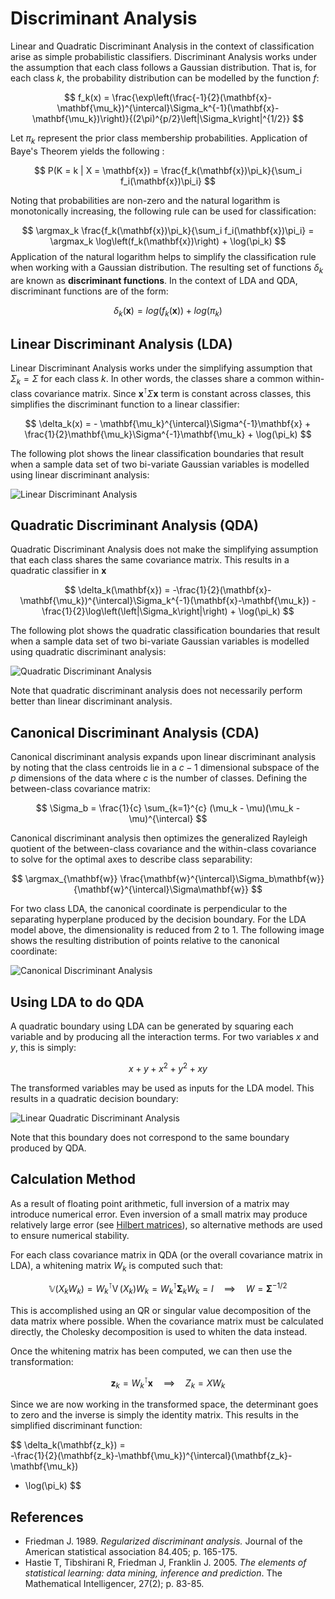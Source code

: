 # Discriminant Analysis

Linear and Quadratic Discriminant Analysis in the context of classification 
arise as simple probabilistic classifiers. Discriminant Analysis works under the
assumption that each class follows a Gaussian distribution. That is, for each
class $k$, the probability distribution can be modelled by the function $f$:

$$
f_k(x) = \frac{\exp\left(\frac{-1}{2}(\mathbf{x}-\mathbf{\mu_k})^{\intercal}\Sigma_k^{-1}(\mathbf{x}-\mathbf{\mu_k})\right)}{(2\pi)^{p/2}\left|\Sigma_k\right|^{1/2}}
$$

Let $\pi_k$ represent the prior class membership probabilities. Application of Baye's Theorem yields the following :

$$
P(K = k | X = \mathbf{x}) = \frac{f_k(\mathbf{x})\pi_k}{\sum_i f_i(\mathbf{x})\pi_i}
$$

Noting that probabilities are non-zero and the natural logarithm is
monotonically increasing, the following rule can be used for classification:

$$
\argmax_k \frac{f_k(\mathbf{x})\pi_k}{\sum_i f_i(\mathbf{x})\pi_i}
= \argmax_k \log\left(f_k(\mathbf{x})\right) + \log(\pi_k)
$$
Application of the natural logarithm helps to simplify the classification rule 
when working with a Gaussian distribution. The resulting set of functions
$\delta_k$ are known as **discriminant functions**. In the context of LDA
and QDA, discriminant functions are of the form:

$$
\delta_k(\mathbf{x}) = log(f_k(\mathbf{x})) + log(\pi_k)
$$

## Linear Discriminant Analysis (LDA)

Linear Discriminant Analysis works under the simplifying assumption that
$\Sigma_k = \Sigma$ for each class $k$. In other words, the classes
share a common within-class covariance matrix. Since
$\mathbf{x}^\intercal \Sigma \mathbf{x}$ term is constant across classes, 
this simplifies the discriminant function to a linear classifier:

$$
\delta_k(x) = 
    - \mathbf{\mu_k}^{\intercal}\Sigma^{-1}\mathbf{x} 
    + \frac{1}{2}\mathbf{\mu_k}\Sigma^{-1}\mathbf{\mu_k}
    + \log(\pi_k)
$$

The following plot shows the linear classification boundaries that result when a
sample data set of two bi-variate Gaussian variables is modelled using linear
discriminant analysis:

![Linear Discriminant Analysis](assets/lda.png)


## Quadratic Discriminant Analysis (QDA)

Quadratic Discriminant Analysis does not make the simplifying assumption that
each class shares the same covariance matrix. This results in a quadratic
classifier in $\mathbf{x}$

$$
\delta_k(\mathbf{x}) = 
    -\frac{1}{2}(\mathbf{x}-\mathbf{\mu_k})^{\intercal}\Sigma_k^{-1}(\mathbf{x}-\mathbf{\mu_k})
    -\frac{1}{2}\log\left(\left|\Sigma_k\right|\right) 
    + \log(\pi_k)
$$

The following plot shows the quadratic classification boundaries that result 
when a sample data set of two bi-variate Gaussian variables is modelled using 
quadratic discriminant analysis:

![Quadratic Discriminant Analysis](assets/qda.png)

Note that quadratic discriminant analysis does not necessarily perform better
than linear discriminant analysis. 


## Canonical Discriminant Analysis (CDA)

Canonical discriminant analysis expands upon linear discriminant analysis by
noting that the class centroids lie in a $c-1$ dimensional subspace of the
$p$ dimensions of the data where $c$ is the number of classes. 
Defining the between-class covariance matrix:

$$
\Sigma_b = \frac{1}{c} \sum_{k=1}^{c} (\mu_k - \mu)(\mu_k - \mu)^{\intercal}
$$

Canonical discriminant analysis then optimizes the generalized Rayleigh quotient
of the between-class covariance and the within-class covariance to solve for 
the optimal axes to describe class separability:

$$
\argmax_{\mathbf{w}} \frac{\mathbf{w}^{\intercal}\Sigma_b\mathbf{w}}{\mathbf{w}^{\intercal}\Sigma\mathbf{w}}
$$

For two class LDA, the canonical coordinate is perpendicular to the separating
hyperplane produced by the decision boundary. For the LDA model above, the
dimensionality is reduced from 2 to 1. The following image shows the resulting
distribution of points relative to the canonical coordinate:

![Canonical Discriminant Analysis](assets/cda.png)


## Using LDA to do QDA

A quadratic boundary using LDA can be generated by squaring each variable and by
producing all the interaction terms. For two variables $x$ and $y$,
this is simply:

$$
x + y + x^2 + y^2 + xy
$$

The transformed variables may be used as inputs for the LDA model. This results
in a quadratic decision boundary:

![Linear Quadratic Discriminant Analysis](assets/qlda.png)

Note that this boundary does not correspond to the same boundary produced by
QDA.

## Calculation Method

As a result of floating point arithmetic, full inversion of a matrix may
introduce numerical error. Even inversion of a small matrix may produce
relatively large error (see [Hilbert matrices](https://en.wikipedia.org/wiki/Hilbert_matrix)), so alternative methods are 
used to ensure numerical stability.

For each class covariance matrix in QDA (or the overall covariance matrix in
LDA), a whitening matrix $W_k$ is computed such that:

$$
\mathbb{V}(X_k W_k) 
    = W_k^{\intercal} \operatorname{V}(X_k) W_k
    = W_k^{\intercal} \mathbf{\Sigma}_k W_k
    = I \quad \implies \quad W = \mathbf{\Sigma}^{-1/2}
$$

This is accomplished using an QR or singular value decomposition of the data 
matrix where possible. When the covariance matrix must be calculated directly,
the Cholesky decomposition is used to whiten the data instead.

Once the whitening matrix has been computed, we can then use the transformation:

$$
\mathbf{z}_k = W_k^{\intercal}\mathbf{x}
\quad \implies \quad Z_k = X W_k
$$

Since we are now working in the transformed space, the determinant goes to zero
and the inverse is simply the identity matrix. This results in the simplified
discriminant function:

$$
\delta_k(\mathbf{z_k}) =  
-\frac{1}{2}(\mathbf{z_k}-\mathbf{\mu_k})^{\intercal}(\mathbf{z_k}-\mathbf{\mu_k})
+ \log(\pi_k)
$$


## References

  * Friedman J. 1989. *Regularized discriminant analysis.* Journal of the American statistical association 84.405; p. 165-175.
  * Hastie T, Tibshirani R, Friedman J, Franklin J. 2005. *The elements of statistical learning: data mining, inference and prediction*. The Mathematical Intelligencer, 27(2); p. 83-85.
